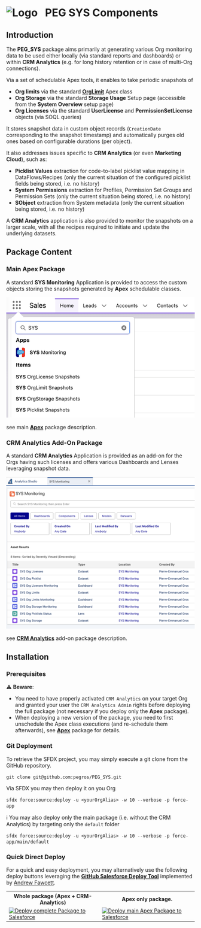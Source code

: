 
# ![Logo](/media/logo.png) &nbsp; PEG SYS Components

## Introduction

The **PEG_SYS** package aims primarily at generating various Org monitoring data to be used either locally
(via standard reports and dashboards) or within **CRM Analytics** (e.g. for long history retention or in case
of multi-Org connections).

Via a set of schedulable Apex tools, it enables to take periodic snapshots of
* **Org limits** via the standard **[OrgLimit](https://developer.salesforce.com/docs/atlas.en-us.238.0.apexref.meta/apexref/apex_class_System_OrgLimit.htm)** Apex class
* **Org Storage** via the standard **Storage Usage** Setup page (accessible from the **System Overview** setup page)
* **Org Licenses** via the standard **UserLicense** and **PermissionSetLicense** objects (via SOQL queries)

It stores snapshot data in custom object records (`CreationDate` corresponding to the snapshot timestamp) and
automatically purges old ones based on configurable durations (per object).

It also addresses issues specific to **CRM Analytics** (or even **Marketing Cloud**), such as:
* **Picklist Values** extraction for code-to-label picklist value mapping in DataFlows/Recipes
(only the current situation of the configured picklist fields being stored, i.e. no history)
* **System Permissions** extraction for Profiles, Permission Set Groups and Permission Sets 
(only the current situation being stored, i.e. no history)
* **SObject** extraction from System metadata (only the current situation being stored, i.e. no history)

A **CRM Analytics** application is also provided to monitor the snapshots on a larger scale, with all 
the recipes required to initiate and update the underlying datasets.


## Package Content

### Main Apex Package

A standard **SYS Monitoring** Application is provided to access the custom objects
storing the snapshots generated by **Apex** schedulable classes.

![SYS Monitoring App](/media/MonitoringApp.png)

see main **[Apex](/help/sysApex.md)** package description.


### CRM Analytics Add-On Package

A standard **CRM Analytics** Application is provided as an add-on for the Orgs having
such licenses and offers various Dashboards and Lenses leveraging snapshot data.

![CRM Analytics Monitoring App](/media/AnalyticsMonitoringApp.png)

see **[CRM Analytics](/help/sysCrmAnalytics.md)** add-on package description.


## Installation

### Prerequisites

⚠️ **Beware**:
* You need to have properly activated `CRM Analytics` on your target Org and granted your
user the `CRM Analytics Admin` rights before deploying the full package (not necessary if you deploy
only the **Apex** package).
* When deploying a new version of the package, you need to first unschedule the 
Apex class executions (and re-schedule them afterwards), see **[Apex](/help/sysApex.md)** package
for details.


### Git Deployment

To retrieve the SFDX project, you may simply execute a git clone from the GitHub repository.
```
git clone git@github.com:pegros/PEG_SYS.git
```

Via SFDX you may then deploy it on you Org
```
sfdx force:source:deploy -u <yourOrgAlias> -w 10 --verbose -p force-app
```

ℹ️ You may also deploy only the main package (i.e. without the CRM Analytics) by targeting only the `default` folder 
```
sfdx force:source:deploy -u <yourOrgAlias> -w 10 --verbose -p force-app/main/default
```

### Quick Direct Deploy

For a quick and easy deployment, you may alternatively use the following deploy buttons
leveraging the **[GitHub Salesforce Deploy Tool](https://github.com/afawcett/githubsfdeploy)**
implemented by [Andrew Fawcett](https://andyinthecloud.com/2013/09/24/deploy-direct-from-github-to-salesforce/).

<table style="width:100% !important;">
<tr>
<th>
Whole package (Apex + CRM-Analytics)<br/>
</th>
<th>
Apex only package.
</th>
</tr>
<tr>
<td>
<a href="https://githubsfdeploy.herokuapp.com?ref=master">
  <img alt="Deploy complete Package to Salesforce"
       src="https://raw.githubusercontent.com/afawcett/githubsfdeploy/master/deploy.png">
</a>
</td>
<td>
<a href="https://githubsfdeploy.herokuapp.com?ref=apexOnly">
  <img alt="Deploy main Apex Package to Salesforce"
       src="https://raw.githubusercontent.com/afawcett/githubsfdeploy/master/deploy.png">
</a>
</td>
</tr>
</table>
